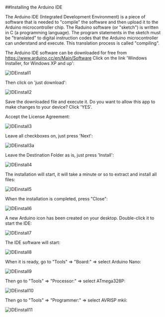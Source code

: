 ##Installing the Arduino IDE

The Arduino IDE (Integrated Development Environment) is a piece of software that is needed to "compile" the software and then upload it to the Arduino microcontroller chip.
The Raduino software (or "sketch") is written in C (a programming language). The program statements in the sketch must be "translated" to digital instruction codes that the Arduino microcontroller can understand and execute. This translation process is called "compiling".

The Arduino IDE software can be downloaded for free from https://www.arduino.cc/en/Main/Software
Click on the link 'Windows Installer, for Windows XP and up':

![IDEinstall1](https://github.com/amunters/bitx40/blob/master/installation_instructions/IDEinstall1.png)

Then click on 'just download':

![IDEinstall2](https://github.com/amunters/bitx40/blob/master/installation_instructions/IDEinstall2.png)

Save the downloaded file and execute it.
Do you want to allow this app to make changes to your device? Click 'YES'.

Accept the License Agreement:

![IDEinstall3](https://github.com/amunters/bitx40/blob/master/installation_instructions/IDEinstall3.png)

Leave all checkboxes on, just press 'Next':

![IDEinstall3a](https://github.com/amunters/bitx40/blob/master/installation_instructions/IDEinstall3a.png)

Leave the Destination Folder as is, just press 'Install':

![IDEinstall4](https://github.com/amunters/bitx40/blob/master/installation_instructions/IDEinstall4.png)

The installation will start, it will take a minute or so to extract and install all files:

![IDEinstall5](https://github.com/amunters/bitx40/blob/master/installation_instructions/IDEinstall5.png)

When the installation is completed, press "Close":

![IDEinstall6](https://github.com/amunters/bitx40/blob/master/installation_instructions/IDEinstall6.png)

A new Arduino icon has been created on your desktop. Double-click it to start the IDE:

![IDEinstall7](https://github.com/amunters/bitx40/blob/master/installation_instructions/IDEinstall7.png)

The IDE software will start:

![IDEinstall8](https://github.com/amunters/bitx40/blob/master/installation_instructions/IDEinstall8.png)

When it is ready, go to "Tools" => "Board:" => select Arduino Nano:

![IDEinstall9](https://github.com/amunters/bitx40/blob/master/installation_instructions/IDEinstall9.png)

Then go to "Tools" => "Processor:" => select ATmega328P:

![IDEinstall10](https://github.com/amunters/bitx40/blob/master/installation_instructions/IDEinstall10.png)

Then go to "Tools" => "Programmer:" => select AVRISP mkii:

![IDEinstall11](https://github.com/amunters/bitx40/blob/master/installation_instructions/IDEinstall11.png)
